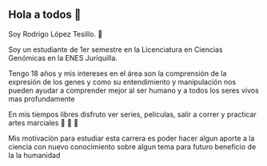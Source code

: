 ## Hola a todos 👋

Soy Rodrigo López Tesillo. 🐅

Soy un estudiante de 1er semestre en la Licenciatura en Ciencias Genómicas en la ENES Juriquilla.  

Tengo 18 años y mis intereses en el área son la comprensión de la expresión de los genes y como su entendimiento y manipulación nos pueden ayudar a comprender mejor al ser humano y a todos los seres vivos mas profundamente

En mis tiempos libres disfruto ver series, peliculas, salir a correr y practicar artes marciales 🎥 🏃 🙅

Mis motivación para estudiar esta carrera es poder hacer algun aporte a la ciencia con nuevo conocimiento sobre algun tema para futuro beneficio de la la humanidad 
